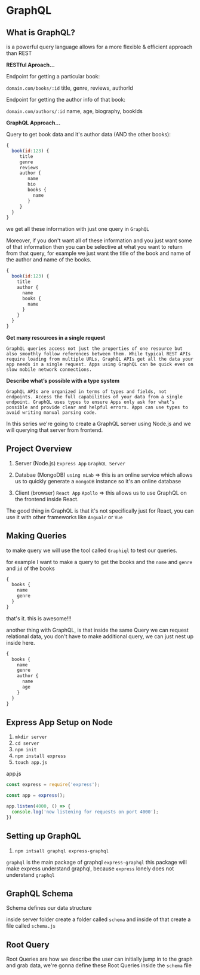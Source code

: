 # GraphQL

## What is GraphQL?

is a powerful query language allows for a more flexible & efficient approach than REST

**RESTful Aproach...**

Endpoint for getting a particular book:

`domain.com/books/:id`
title, genre, reviews, authorId

Endpoint for getting the author info of that book:

`domain.com/authors/:id`
name, age, biography, bookIds

**GraphQL Approach...**

Query to get book data and it's author data (AND the other books):

```js
{
  book(id:123) {
     title
     genre
     reviews
     author {
        name
        bio
        books {
          name
        }
     }
  }
}
```

we get all these information with just one query in `GraphQL`

Moreover, if you don't want all of these information and you just want some of that information then you can be selective at what you want to return from that query, for example we just want the title of the book and name of the author and name of the books.

```js
{
  book(id:123) {
    title
    author {
      name
      books { 
        name
      }
    }
  }
}
```

**Get many resources in a single request**

`GraphQL queries access not just the properties of one resource but also smoothly follow references between them. While typical REST APIs require loading from multiple URLs, GraphQL APIs get all the data your app needs in a single request. Apps using GraphQL can be quick even on slow mobile network connections.`

**Describe what’s possible with a type system**

`GraphQL APIs are organized in terms of types and fields, not endpoints. Access the full capabilities of your data from a single endpoint. GraphQL uses types to ensure Apps only ask for what’s possible and provide clear and helpful errors. Apps can use types to avoid writing manual parsing code.`


In this series we're going to create a GraphQL server using Node.js and we will querying that server from frontend.

## Project Overview

1. Server (Node.js)
  `Express App`
  `GraphQL Server`

2. Databae (MongoDB)
  `using mLab` => this is an online service which allows us to quickly generate a `mongoDB` instance so it's an online database
  
3. Client (browser)
  `React App`
  `Apollo` => this allows us to use GraphQL on the frontend inside React.
  
The good thing in GraphQL is that it's not specifically just for React, you can use it with other frameworks like `Angualr` or `Vue`


## Making Queries

to make query we will use the tool called `Graphiql` to test our queries.

for example I want to make a query to get the books and the `name` and `genre` and `id` of the books

```js
{
  books {
    name
    genre
  }
}
```

that's it. this is awesome!!!

another thing with GraphQL, is that inside the same Query we can request relational data, you don't have to make additional query, we can just nest up inside here.

```js
{
  books {
    name
    genre
    author {
      name
      age
    }
  }
}
```

## Express App Setup on Node

1. `mkdir server`
2. `cd server`
3. `npm init`
4. `npm install express`
5. `touch app.js`

app.js

```js
const express = require('express');

const app = express();

app.listen(4000, () => {
  console.log('now listening for requests on port 4000');
})
```


## Setting up GraphQL

1. `npm intsall graphql express-graphql`

`graphql` is the main package of graphql
`express-graphql` this package will make express understand graphql, because `express` lonely does not understand `graphql`


## GraphQL Schema

Schema defines our data structure

inside server folder create a folder called `schema` and inside of that create a file called `schema.js`


## Root Query

Root Queries are how we describe the user can initially jump in to the graph and grab data, we're gonna define these Root Queries inside the `schema` file
